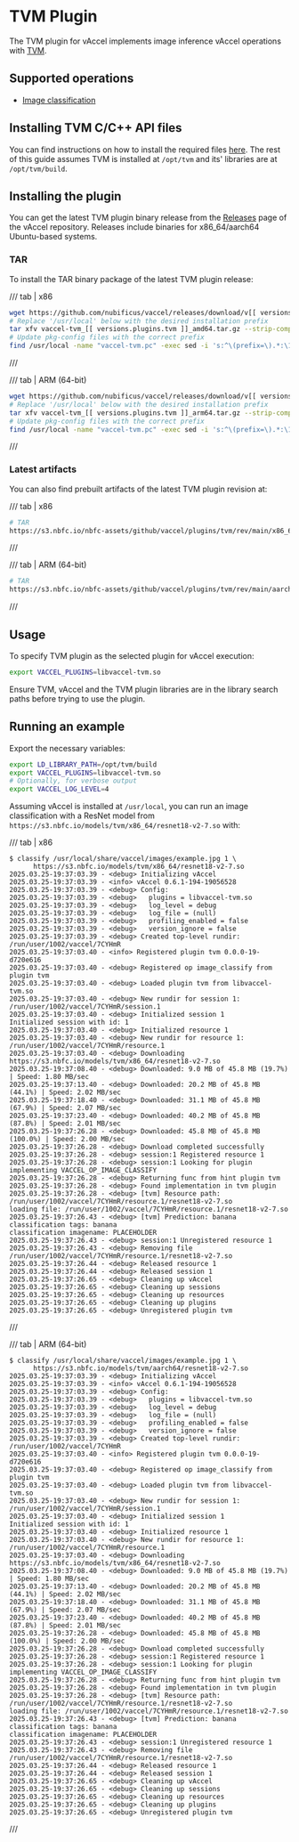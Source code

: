 # TVM Plugin

The TVM plugin for vAccel implements image inference vAccel operations with
[TVM](https://tvm.apache.org).

## Supported operations

- [Image classification](../../../api/api-reference/operations.md#image-classification)

## Installing TVM C/C++ API files

You can find instructions on how to install the required files
[here](../../../useful-docs/build-and-install-tvm.md). The rest of this guide
assumes TVM is installed at `/opt/tvm` and its' libraries are at
`/opt/tvm/build`.

## Installing the plugin

You can get the latest TVM plugin binary release from the
[Releases](https://github.com/nubificus/vaccel/releases) page of the vAccel
repository. Releases include binaries for x86_64/aarch64 Ubuntu-based systems.

### TAR

To install the TAR binary package of the latest TVM plugin release:

/// tab | x86

```sh
wget https://github.com/nubificus/vaccel/releases/download/v[[ versions.vaccel ]]/vaccel-tvm_[[ versions.plugins.tvm ]]_amd64.tar.gz
# Replace '/usr/local' below with the desired installation prefix
tar xfv vaccel-tvm_[[ versions.plugins.tvm ]]_amd64.tar.gz --strip-components=2 -C /usr/local
# Update pkg-config files with the correct prefix
find /usr/local -name "vaccel-tvm.pc" -exec sed -i 's:^\(prefix=\).*:\1/usr/local:g' {} \;
```

///

/// tab | ARM (64-bit)

```sh
wget https://github.com/nubificus/vaccel/releases/download/v[[ versions.vaccel ]]/vaccel-tvm_[[ versions.plugins.tvm ]]_arm64.tar.gz
# Replace '/usr/local' below with the desired installation prefix
tar xfv vaccel-tvm_[[ versions.plugins.tvm ]]_arm64.tar.gz --strip-components=2 -C /usr/local
# Update pkg-config files with the correct prefix
find /usr/local -name "vaccel-tvm.pc" -exec sed -i 's:^\(prefix=\).*:\1/usr/local:g' {} \;
```

///

### Latest artifacts

You can also find prebuilt artifacts of the latest TVM plugin revision at:

/// tab | x86

```sh
# TAR
https://s3.nbfc.io/nbfc-assets/github/vaccel/plugins/tvm/rev/main/x86_64/release/vaccel-tvm-latest-bin.tar.gz
```

///

/// tab | ARM (64-bit)

```sh
# TAR
https://s3.nbfc.io/nbfc-assets/github/vaccel/plugins/tvm/rev/main/aarch64/release/vaccel-tvm-latest-bin.tar.gz
```

///

## Usage

To specify TVM plugin as the selected plugin for vAccel execution:

```sh
export VACCEL_PLUGINS=libvaccel-tvm.so
```

Ensure TVM, vAccel and the TVM plugin libraries are in the library search paths
before trying to use the plugin.

## Running an example

Export the necessary variables:

```sh
export LD_LIBRARY_PATH=/opt/tvm/build
export VACCEL_PLUGINS=libvaccel-tvm.so
# Optionally, for verbose output
export VACCEL_LOG_LEVEL=4
```

Assuming vAccel is installed at `/usr/local`, you can run an image
classification with a ResNet model from
`https://s3.nbfc.io/models/tvm/x86_64/resnet18-v2-7.so` with:

/// tab | x86

```console
$ classify /usr/local/share/vaccel/images/example.jpg 1 \
      https://s3.nbfc.io/models/tvm/x86_64/resnet18-v2-7.so
2025.03.25-19:37:03.39 - <debug> Initializing vAccel
2025.03.25-19:37:03.39 - <info> vAccel 0.6.1-194-19056528
2025.03.25-19:37:03.39 - <debug> Config:
2025.03.25-19:37:03.39 - <debug>   plugins = libvaccel-tvm.so
2025.03.25-19:37:03.39 - <debug>   log_level = debug
2025.03.25-19:37:03.39 - <debug>   log_file = (null)
2025.03.25-19:37:03.39 - <debug>   profiling_enabled = false
2025.03.25-19:37:03.39 - <debug>   version_ignore = false
2025.03.25-19:37:03.39 - <debug> Created top-level rundir: /run/user/1002/vaccel/7CYHmR
2025.03.25-19:37:03.40 - <info> Registered plugin tvm 0.0.0-19-d720e616
2025.03.25-19:37:03.40 - <debug> Registered op image_classify from plugin tvm
2025.03.25-19:37:03.40 - <debug> Loaded plugin tvm from libvaccel-tvm.so
2025.03.25-19:37:03.40 - <debug> New rundir for session 1: /run/user/1002/vaccel/7CYHmR/session.1
2025.03.25-19:37:03.40 - <debug> Initialized session 1
Initialized session with id: 1
2025.03.25-19:37:03.40 - <debug> Initialized resource 1
2025.03.25-19:37:03.40 - <debug> New rundir for resource 1: /run/user/1002/vaccel/7CYHmR/resource.1
2025.03.25-19:37:03.40 - <debug> Downloading https://s3.nbfc.io/models/tvm/x86_64/resnet18-v2-7.so
2025.03.25-19:37:08.40 - <debug> Downloaded: 9.0 MB of 45.8 MB (19.7%) | Speed: 1.80 MB/sec
2025.03.25-19:37:13.40 - <debug> Downloaded: 20.2 MB of 45.8 MB (44.1%) | Speed: 2.02 MB/sec
2025.03.25-19:37:18.40 - <debug> Downloaded: 31.1 MB of 45.8 MB (67.9%) | Speed: 2.07 MB/sec
2025.03.25-19:37:23.40 - <debug> Downloaded: 40.2 MB of 45.8 MB (87.8%) | Speed: 2.01 MB/sec
2025.03.25-19:37:26.28 - <debug> Downloaded: 45.8 MB of 45.8 MB (100.0%) | Speed: 2.00 MB/sec
2025.03.25-19:37:26.28 - <debug> Download completed successfully
2025.03.25-19:37:26.28 - <debug> session:1 Registered resource 1
2025.03.25-19:37:26.28 - <debug> session:1 Looking for plugin implementing VACCEL_OP_IMAGE_CLASSIFY
2025.03.25-19:37:26.28 - <debug> Returning func from hint plugin tvm
2025.03.25-19:37:26.28 - <debug> Found implementation in tvm plugin
2025.03.25-19:37:26.28 - <debug> [tvm] Resource path: /run/user/1002/vaccel/7CYHmR/resource.1/resnet18-v2-7.so
loading file: /run/user/1002/vaccel/7CYHmR/resource.1/resnet18-v2-7.so
2025.03.25-19:37:26.43 - <debug> [tvm] Prediction: banana
classification tags: banana
classification imagename: PLACEHOLDER
2025.03.25-19:37:26.43 - <debug> session:1 Unregistered resource 1
2025.03.25-19:37:26.43 - <debug> Removing file /run/user/1002/vaccel/7CYHmR/resource.1/resnet18-v2-7.so
2025.03.25-19:37:26.44 - <debug> Released resource 1
2025.03.25-19:37:26.44 - <debug> Released session 1
2025.03.25-19:37:26.65 - <debug> Cleaning up vAccel
2025.03.25-19:37:26.65 - <debug> Cleaning up sessions
2025.03.25-19:37:26.65 - <debug> Cleaning up resources
2025.03.25-19:37:26.65 - <debug> Cleaning up plugins
2025.03.25-19:37:26.65 - <debug> Unregistered plugin tvm
```

///

/// tab | ARM (64-bit)

```console
$ classify /usr/local/share/vaccel/images/example.jpg 1 \
      https://s3.nbfc.io/models/tvm/aarch64/resnet18-v2-7.so
2025.03.25-19:37:03.39 - <debug> Initializing vAccel
2025.03.25-19:37:03.39 - <info> vAccel 0.6.1-194-19056528
2025.03.25-19:37:03.39 - <debug> Config:
2025.03.25-19:37:03.39 - <debug>   plugins = libvaccel-tvm.so
2025.03.25-19:37:03.39 - <debug>   log_level = debug
2025.03.25-19:37:03.39 - <debug>   log_file = (null)
2025.03.25-19:37:03.39 - <debug>   profiling_enabled = false
2025.03.25-19:37:03.39 - <debug>   version_ignore = false
2025.03.25-19:37:03.39 - <debug> Created top-level rundir: /run/user/1002/vaccel/7CYHmR
2025.03.25-19:37:03.40 - <info> Registered plugin tvm 0.0.0-19-d720e616
2025.03.25-19:37:03.40 - <debug> Registered op image_classify from plugin tvm
2025.03.25-19:37:03.40 - <debug> Loaded plugin tvm from libvaccel-tvm.so
2025.03.25-19:37:03.40 - <debug> New rundir for session 1: /run/user/1002/vaccel/7CYHmR/session.1
2025.03.25-19:37:03.40 - <debug> Initialized session 1
Initialized session with id: 1
2025.03.25-19:37:03.40 - <debug> Initialized resource 1
2025.03.25-19:37:03.40 - <debug> New rundir for resource 1: /run/user/1002/vaccel/7CYHmR/resource.1
2025.03.25-19:37:03.40 - <debug> Downloading https://s3.nbfc.io/models/tvm/x86_64/resnet18-v2-7.so
2025.03.25-19:37:08.40 - <debug> Downloaded: 9.0 MB of 45.8 MB (19.7%) | Speed: 1.80 MB/sec
2025.03.25-19:37:13.40 - <debug> Downloaded: 20.2 MB of 45.8 MB (44.1%) | Speed: 2.02 MB/sec
2025.03.25-19:37:18.40 - <debug> Downloaded: 31.1 MB of 45.8 MB (67.9%) | Speed: 2.07 MB/sec
2025.03.25-19:37:23.40 - <debug> Downloaded: 40.2 MB of 45.8 MB (87.8%) | Speed: 2.01 MB/sec
2025.03.25-19:37:26.28 - <debug> Downloaded: 45.8 MB of 45.8 MB (100.0%) | Speed: 2.00 MB/sec
2025.03.25-19:37:26.28 - <debug> Download completed successfully
2025.03.25-19:37:26.28 - <debug> session:1 Registered resource 1
2025.03.25-19:37:26.28 - <debug> session:1 Looking for plugin implementing VACCEL_OP_IMAGE_CLASSIFY
2025.03.25-19:37:26.28 - <debug> Returning func from hint plugin tvm
2025.03.25-19:37:26.28 - <debug> Found implementation in tvm plugin
2025.03.25-19:37:26.28 - <debug> [tvm] Resource path: /run/user/1002/vaccel/7CYHmR/resource.1/resnet18-v2-7.so
loading file: /run/user/1002/vaccel/7CYHmR/resource.1/resnet18-v2-7.so
2025.03.25-19:37:26.43 - <debug> [tvm] Prediction: banana
classification tags: banana
classification imagename: PLACEHOLDER
2025.03.25-19:37:26.43 - <debug> session:1 Unregistered resource 1
2025.03.25-19:37:26.43 - <debug> Removing file /run/user/1002/vaccel/7CYHmR/resource.1/resnet18-v2-7.so
2025.03.25-19:37:26.44 - <debug> Released resource 1
2025.03.25-19:37:26.44 - <debug> Released session 1
2025.03.25-19:37:26.65 - <debug> Cleaning up vAccel
2025.03.25-19:37:26.65 - <debug> Cleaning up sessions
2025.03.25-19:37:26.65 - <debug> Cleaning up resources
2025.03.25-19:37:26.65 - <debug> Cleaning up plugins
2025.03.25-19:37:26.65 - <debug> Unregistered plugin tvm
```

///
